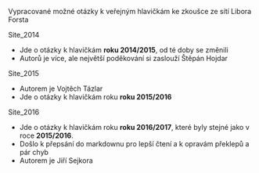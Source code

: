 Vypracované možné otázky k veřejným hlavičkám ke zkoušce ze sítí Libora Forsta

Site_2014
- Jde o otázky k hlavičkám __roku 2014/2015__, od té doby se změnili
- Autorů je více, ale největší poděkování si zaslouží Štěpán Hojdar

Site_2015
- Autorem je Vojtěch Tázlar
- Jde o otázky k hlavičkám roku __roku 2015/2016__

Site_2016
- Jde o otázky k hlavičkám roku __roku 2016/2017__, které byly stejné jako v roce __2015/2016__.
- Došlo k přepsání do markdownu pro lepší čtení a k opravám překlepů a pár chyb
- Autorem je Jiří Sejkora
